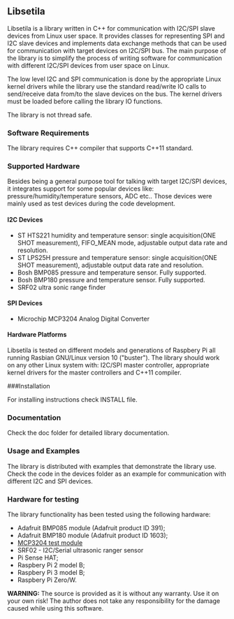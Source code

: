 ## Libsetila

Libsetila is a library written in C++ for communication with I2C/SPI slave devices from Linux user space. It provides classes for representing SPI and I2C slave devices and implements data exchange methods that can be used for communication with target devices on I2C/SPI bus. The main purpose of the library is to simplify the process of writing software for communication with different I2C/SPI devices from user space on Linux.

The low level I2C and SPI communication is done by the appropriate Linux kernel drivers while the library use the standard read/write IO calls to send/receive data from/to the slave devices on the bus. The kernel drivers must be loaded before calling the library IO functions.

The library is not thread safe. 

### Software Requirements

The library requires C++ compiler that supports C++11 standard.

### Supported Hardware

Besides being a general purpose tool for talking with target I2C/SPI devices, it integrates support for some popular devices like: pressure/humidity/temperature sensors, ADC etc.. Those devices were mainly used as test devices during the code development. 

#### I2C Devices

- ST HTS221 humidity and temperature sensor: single acquisition(ONE SHOT measurement), FIFO_MEAN mode, adjustable output data rate and resolution.
- ST LPS25H pressure and temperature sensor: single acquisition(ONE SHOT measurement), adjustable output data rate and resolution.
- Bosh BMP085 pressure and temperature sensor. Fully supported.
- Bosh BMP180 pressure and temperature sensor. Fully supported.
- SRF02 ultra sonic range finder

#### SPI Devices

- Microchip MCP3204 Analog Digital Converter

#### Hardware Platforms

Libsetila is tested on different models and generations of Raspbery Pi all running Rasbian GNU/Linux version 10 ("buster"). The library should work on any other Linux system with: I2C/SPI master controller, appropriate kernel drivers for the master controllers and C++11 compiler.

###Installation

For installing instructions check INSTALL file.

### Documentation

Check the doc folder for detailed library documentation.

### Usage and Examples

The library is distributed with examples that demonstrate the library use. Check the code in the devices folder
as an example for communication with different I2C and SPI devices.

### Hardware for testing 

The library functionality has been tested using the following hardware:

- Adafruit BMP085 module (Adafruit product ID 391);
- Adafruit BMP180 module (Adafruit product ID 1603);
- [MCP3204 test module](https://github.com/positronic57/libmcp3204/tree/master/example/hardware) 
- SRF02 - I2C/Serial ultrasonic ranger sensor
- Pi Sense HAT;
- Raspbery Pi 2 model B;
- Raspbery Pi 3 model B;
- Raspbery Pi Zero/W.


**WARNING:** 
The source is provided as it is without any warranty. Use it on your own risk!
The author does not take any responsibility for the damage caused while using this software.

